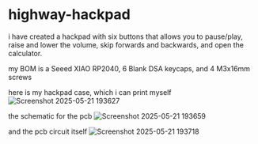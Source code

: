 # highway-hackpad

i have created a hackpad with six buttons that allows you to pause/play, raise and lower the volume, skip forwards and backwards, and open the calculator. 

 my BOM is a Seeed XIAO RP2040, 6 Blank DSA keycaps, and 4 M3x16mm screws

 here is my hackpad case, which i can print myself
![Screenshot 2025-05-21 193627](https://github.com/user-attachments/assets/e3f0ca2c-d90a-43ce-b155-358244ac04f9)

the schematic for the pcb
![Screenshot 2025-05-21 193659](https://github.com/user-attachments/assets/92a0c7ce-eda6-4ef7-aaf1-3202cc42c4c7)

and the pcb circuit itself
![Screenshot 2025-05-21 193718](https://github.com/user-attachments/assets/4dad9252-456d-449e-b2e8-8b77eabbfe8f)
